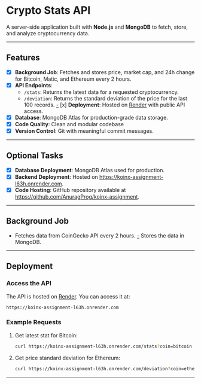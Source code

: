 
# Crypto Stats API

A server-side application built with **Node.js** and **MongoDB** to fetch, store, and analyze cryptocurrency data.

---

## **Features**
- [x] **Background Job**: Fetches and stores price, market cap, and 24h change for Bitcoin, Matic, and Ethereum every 2 hours.
- [x] **API Endpoints**:
  - `/stats`: Returns the latest data for a requested cryptocurrency.
  - `/deviation`: Returns the standard deviation of the price for the last 100 records.
[-](-) [x] **Deployment**: Hosted on [Render](https://render.com/) with public API access.
- [x] **Database**: MongoDB Atlas for production-grade data storage.
- [x] **Code Quality**: Clean and modular codebase
- [x] **Version Control**: Git with meaningful commit messages.

---

## **Optional Tasks**
- [x] **Database Deployment**: MongoDB Atlas used for production.
- [x] **Backend Deployment**: Hosted on https://koinx-assignment-l63h.onrender.com.
- [x] **Code Hosting**: GitHub repository available at https://github.com/AnuragProg/koinx-assignment.

---

## **Background Job**
- Fetches data from CoinGecko API every 2 hours.
[-](-) Stores the data in MongoDB.

---

## **Deployment**

### **Access the API**
The API is hosted on [Render](https://render.com/). You can access it at:
```
https://koinx-assignment-l63h.onrender.com
```

### **Example Requests**
1. Get latest stat for Bitcoin:
   ```bash
   curl https://koinx-assignment-l63h.onrender.com/stats?coin=bitcoin
   ```
2. Get price standard deviation for Ethereum:
   ```bash
   curl https://koinx-assignment-l63h.onrender.com/deviation?coin=ethereum
   ```

---


